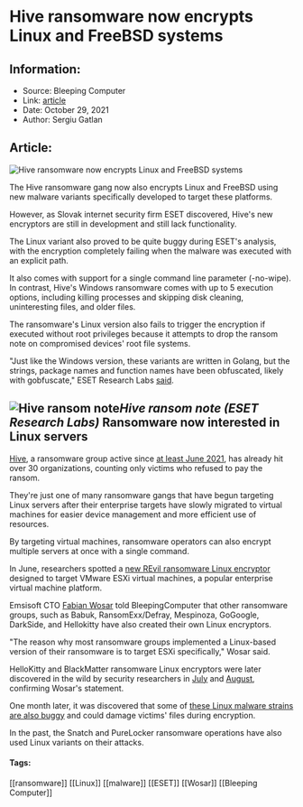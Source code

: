 # Hive ransomware now encrypts Linux and FreeBSD systems
### 

## Information:
+ Source: Bleeping Computer
+ Link: [article](https://www.bleepingcomputer.com/news/security/hive-ransomware-now-encrypts-linux-and-freebsd-systems/)
+ Date: October 29, 2021
+ Author: Sergiu Gatlan


## Article:
![Hive ransomware now encrypts Linux and FreeBSD systems](https://www.bleepstatic.com/content/hl-images/2021/10/29/Hive_Ransomware.jpg)


The Hive ransomware gang now also encrypts Linux and FreeBSD using new malware variants specifically developed to target these platforms.


However, as Slovak internet security firm ESET discovered, Hive's new encryptors are still in development and still lack functionality.


The Linux variant also proved to be quite buggy during ESET's analysis, with the encryption completely failing when the malware was executed with an explicit path.


It also comes with support for a single command line parameter (-no-wipe). In contrast, Hive's Windows ransomware comes with up to 5 execution options, including killing processes and skipping disk cleaning, uninteresting files, and older files.


The ransomware's Linux version also fails to trigger the encryption if executed without root privileges because it attempts to drop the ransom note on compromised devices' root file systems.


"Just like the Windows version, these variants are written in Golang, but the strings, package names and function names have been obfuscated, likely with gobfuscate," ESET Research Labs [said](https://twitter.com/ESETresearch/status/1454100591261667329).



![Hive ransom note](https://www.bleepstatic.com/images/news/u/1109292/2021/Hive_ransom_note.png)*Hive ransom note (ESET Research Labs)*
Ransomware now interested in Linux servers
------------------------------------------


[Hive](https://www.bleepingcomputer.com/tag/hive-ransomware/), a ransomware group active since [at least June 2021](https://twitter.com/fbgwls245/status/1408632067181604865), has already hit over 30 organizations, counting only victims who refused to pay the ransom.


They're just one of many ransomware gangs that have begun targeting Linux servers after their enterprise targets have slowly migrated to virtual machines for easier device management and more efficient use of resources.


By targeting virtual machines, ransomware operators can also encrypt multiple servers at once with a single command.


In June, researchers spotted a [new REvil ransomware Linux encryptor](https://www.bleepingcomputer.com/news/security/revil-ransomwares-new-linux-encryptor-targets-esxi-virtual-machines/) designed to target VMware ESXi virtual machines, a popular enterprise virtual machine platform.


Emsisoft CTO [Fabian Wosar](https://twitter.com/fwosar) told BleepingComputer that other ransomware groups, such as Babuk, RansomExx/Defray, Mespinoza, GoGoogle, DarkSide, and Hellokitty have also created their own Linux encryptors.


"The reason why most ransomware groups implemented a Linux-based version of their ransomware is to target ESXi specifically," Wosar said.


HelloKitty and BlackMatter ransomware Linux encryptors were later discovered in the wild by security researchers in [July](https://www.bleepingcomputer.com/news/security/linux-version-of-hellokitty-ransomware-targets-vmware-esxi-servers/) and [August](https://www.bleepingcomputer.com/news/security/linux-version-of-blackmatter-ransomware-targets-vmware-esxi-servers/), confirming Wosar's statement.


One month later, it was discovered that some of [these Linux malware strains are also buggy](https://www.bleepingcomputer.com/news/security/ransomexx-ransomware-linux-encryptor-may-damage-victims-files/) and could damage victims' files during encryption.


In the past, the Snatch and PureLocker ransomware operations have also used Linux variants on their attacks.




#### Tags:
[[ransomware]] [[Linux]] [[malware]] [[ESET]] [[Wosar]] [[Bleeping Computer]]
